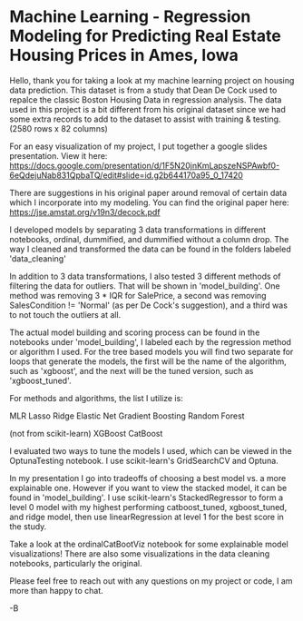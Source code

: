 # Machine Learning - Regression Modeling for Predicting Real Estate Housing Prices in Ames, Iowa

Hello, thank you for taking a look at my machine learning project on housing data prediction. This dataset is from a study that Dean De Cock used to repalce the classic Boston Housing Data in regression analysis. The data used in this project is a bit different from his original dataset since we had some extra records to add to the dataset to assist with training & testing. (2580 rows x 82 columns)

For an easy visualization of my project, I put together a google slides presentation. View it here: https://docs.google.com/presentation/d/1F5N20jnKmLapszeNSPAwbf0-6eQdejuNab831QpbaTQ/edit#slide=id.g2b644170a95_0_17420

There are suggestions in his original paper around removal of certain data which I incorporate into my modeling.
You can find the original paper here: https://jse.amstat.org/v19n3/decock.pdf

I developed models by separating 3 data transformations in different notebooks, ordinal, dummified, and dummified without a column drop. The way I cleaned and transformed the data can be found in the folders labeled 'data_cleaning'

In addition to 3 data transformations, I also tested 3 different methods of filtering the data for outliers. That will be shown in 'model_building'. One method was removing 3 * IQR for SalePrice, a second was removing SalesCondition != 'Normal' (as per De Cock's suggestion), and a third was to not touch the outliers at all.

The actual model building and scoring process can be found in the notebooks under 'model_building', I labeled each by the regression method or algorithm I used. For the tree based models you will find two separate for loops that generate the models, the first will be the name of the algorithm, such as 'xgboost', and the next will be the tuned version, such as 'xgboost_tuned'. 

For methods and algorithms, the list I utilize is: 

MLR
Lasso
Ridge
Elastic Net
Gradient Boosting 
Random Forest

(not from scikit-learn)
XGBoost 
CatBoost

I evaluated two ways to tune the models I used, which can be viewed in the OptunaTesting notebook. I use scikit-learn's GridSearchCV and Optuna.

In my presentation I go into tradeoffs of choosing a best model vs. a more explainable one. However if you want to view the stacked model, it can be found in 'model_building'. I use scikit-learn's StackedRegressor to form a level 0 model with my highest performing catboost_tuned, xgboost_tuned, and ridge model, then use linearRegression at level 1 for the best score in the study. 

Take a look at the ordinalCatBootViz notebook for some explainable model visualizations! There are also some visualizations in the data cleaning notebooks, particularly the original.

Please feel free to reach out with any questions on my project or code, I am more than happy to chat. 

-B
